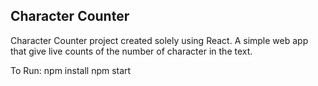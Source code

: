 ## Character Counter
Character Counter project created solely using React. A simple web app that give live counts of the number of character in the text.

To Run:
 npm install
 npm start
